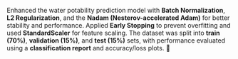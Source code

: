 Enhanced the water potability prediction model with **Batch Normalization**, **L2 Regularization**, and the **Nadam (Nesterov-accelerated Adam)** for better stability and performance. Applied **Early Stopping** to prevent overfitting and used **StandardScaler** for feature scaling. The dataset was split into **train (70%)**, **validation (15%)**, and **test (15%)** sets, with performance evaluated using a **classification report** and accuracy/loss plots. 🚀